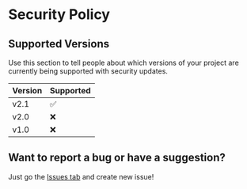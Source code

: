 # Security Policy

## Supported Versions

Use this section to tell people about which versions of your project are
currently being supported with security updates.

| Version | Supported          |
| ------- | ------------------ |
| v2.1     | :white_check_mark: |
| v2.0     | :x:                |
| v1.0     | :x: |

## Want to report a bug or have a suggestion?
Just go the <a href="https://github.com/pizzuhh/DiscordWebHookManager/issues">Issues tab</a> and create new issue!
